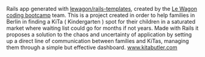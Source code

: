 Rails app generated with [lewagon/rails-templates](https://github.com/lewagon/rails-templates), created by the [Le Wagon coding bootcamp](https://www.lewagon.com) team.
This is a project created in order to help families in Berlin in finding a KiTa ( Kindergarten ) spot for their children in a saturated market where waiting list could go for months if not years. Made with Rails it proposes a solution to the chaos and uncertainty of application by setting up a direct line of communication between families and KiTas, managing them through a simple but effective dashboard.
www.kitabutler.com
